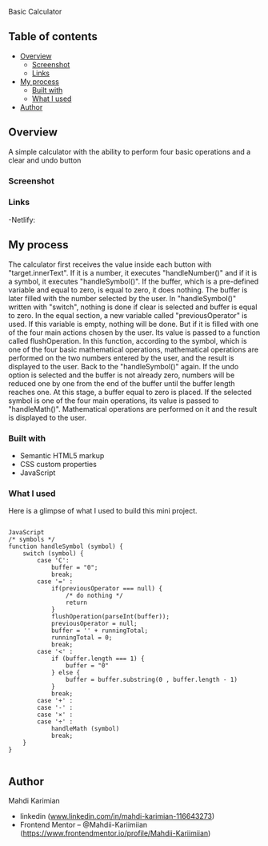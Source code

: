 Basic Calculator 

## Table of contents

- [Overview](#overview)
  - [Screenshot](#screenshot)
  - [Links](#links)
- [My process](#my-process)
  - [Built with](#built-with)
  - [What I used](#what-i-learned)
- [Author](#author)

## Overview

A simple calculator with the ability to perform four basic operations and a clear and undo button

### Screenshot
### Links
-Netlify: 

## My process
 The calculator first receives the value inside each button with "target.innerText". If it is a number, it executes "handleNumber()" and if it is a symbol, it executes "handleSymbol()". If the buffer, which is a pre-defined variable and equal to zero, is equal to zero, it does nothing. The buffer is later filled with the number selected by the user. In "handleSymbol()" written with "switch", nothing is done if clear is selected and buffer is equal to zero. In the equal section, a new variable called "previousOperator" is used. If this variable is empty, nothing will be done. But if it is filled with one of the four main actions chosen by the user. Its value is passed to a function called flushOperation. In this function, according to the symbol, which is one of the four basic mathematical operations, mathematical operations are performed on the two numbers entered by the user, and the result is displayed to the user. Back to the "handleSymbol()" again. If the undo option is selected and the buffer is not already zero, numbers will be reduced one by one from the end of the buffer until the buffer length reaches one. At this stage, a buffer equal to zero is placed. If the selected symbol is one of the four main operations, its value is passed to "handleMath()". Mathematical operations are performed on it and the result is displayed to the user.

### Built with

- Semantic HTML5 markup
- CSS custom properties
- JavaScript

### What I used

Here is a glimpse of what I used to build this mini project.
````

JavaScript
/* symbols */
function handleSymbol (symbol) {
    switch (symbol) {
        case 'C':
            buffer = "0";
            break;
        case '=' :
            if(previousOperator === null) {
                /* do nothing */
                return
            }
            flushOperation(parseInt(buffer));
            previousOperator = null;
            buffer = '' + runningTotal;
            runningTotal = 0;
            break;   
        case '<' :
            if (buffer.length === 1) {
                buffer = "0"
            } else {
                buffer = buffer.substring(0 , buffer.length - 1)
            }
            break;  
        case '+' :
        case '-' :
        case '×' : 
        case '÷' :
            handleMath (symbol)
            break;  
    } 
}


````
## Author
Mahdi Karimian
- linkedin (www.linkedin.com/in/mahdi-karimian-116643273)
- Frontend Mentor – @Mahdii-Kariimiian (https://www.frontendmentor.io/profile/Mahdii-Kariimiian)


